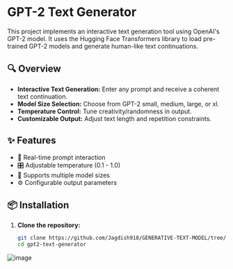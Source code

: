 # GPT-2 Text Generator

This project implements an interactive text generation tool using OpenAI's GPT-2 model. It uses the Hugging Face Transformers library to load pre-trained GPT-2 models and generate human-like text continuations.

## 🔍 Overview

- **Interactive Text Generation:** Enter any prompt and receive a coherent text continuation.
- **Model Size Selection:** Choose from GPT-2 small, medium, large, or xl.
- **Temperature Control:** Tune creativity/randomness in output.
- **Customizable Output:** Adjust text length and repetition constraints.

## ✨ Features

- 💬 Real-time prompt interaction
- 🎛️ Adjustable temperature (0.1 - 1.0)
- 🧠 Supports multiple model sizes
- ⚙️ Configurable output parameters

## 📦 Installation

1. **Clone the repository:**
   ```bash
   git clone https://github.com/Jagdish918/GENERATIVE-TEXT-MODEL/tree/main
   cd gpt2-text-generator
![image](https://github.com/user-attachments/assets/a19407b4-e46f-4548-ad9c-0ad600a353eb)
